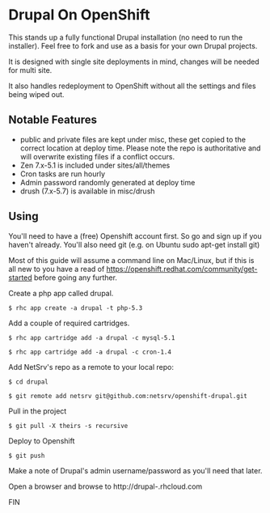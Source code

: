 Drupal On OpenShift
===================

This stands up a fully functional Drupal installation (no need to run the
 installer).  Feel free to fork and use as a basis for your own Drupal projects.

It is designed with single site deployments in mind, changes will be needed for multi site.

It also handles redeployment to OpenShift without all the settings and files being wiped out.

Notable Features
----------------
- public and private files are kept under misc, these get copied to the correct
location at deploy time.  Please note the repo is authoritative and will overwrite
existing files if a conflict occurs.
- Zen 7.x-5.1 is included under sites/all/themes
- Cron tasks are run hourly
- Admin password randomly generated at deploy time
- drush (7.x-5.7) is available in misc/drush

Using
-----

You'll need to have a (free) Openshift account first.  So go and sign up if
you haven't already.  You'll also need git (e.g. on Ubuntu sudo apt-get install git)

Most of this guide will assume a command line on Mac/Linux, but if this is all
new to you have a read of https://openshift.redhat.com/community/get-started before
going any further.

Create a php app called drupal.

`$ rhc app create -a drupal -t php-5.3`

Add a couple of required cartridges.

`$ rhc app cartridge add -a drupal -c mysql-5.1`

`$ rhc app cartridge add -a drupal -c cron-1.4`

Add NetSrv's repo as a remote to your local repo:

`$ cd drupal`

`$ git remote add netsrv git@github.com:netsrv/openshift-drupal.git`

Pull in the project

`$ git pull -X theirs -s recursive`

Deploy to Openshift

`$ git push`

Make a note of Drupal's admin username/password as you'll need that later.

Open a browser and browse to http://drupal-<your rhc domain>.rhcloud.com

FIN
